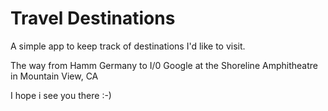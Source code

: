 # Travel Destinations

A simple app to keep track of destinations I'd like to visit.

The way from Hamm Germany to I/0 Google at the Shoreline Amphitheatre in Mountain View, CA

I hope i see you there :-)